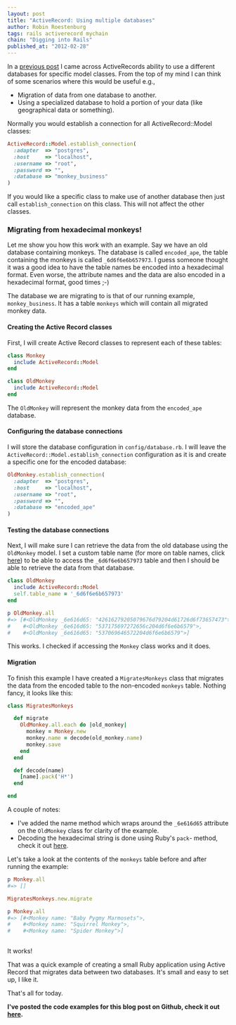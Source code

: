 ```yaml
--- 
layout: post 
title: "ActiveRecord: Using multiple databases"
author: Robin Roestenburg 
tags: rails activerecord mychain 
chain: "Digging into Rails"
published_at: "2012-02-28" 
---
```

In a [previous post](/2012/02/26/digging-into-rails-connecting-to-the-database)
I came across ActiveRecords ability to use a different databases for specific
model classes. From the top of my mind I can think of some scenarios where this
would be useful e.g.,

* Migration of data from one database to another.
* Using a specialized database to hold a portion of your data (like geographical
  data or something).

Normally you would establish a connection for all ActiveRecord::Model classes:

~~~ ruby
ActiveRecord::Model.establish_connection(
  :adapter  => "postgres",
  :host     => "localhost",
  :username => "root",
  :password => "",
  :database => "monkey_business"
)
~~~

If you would like a specific class to make use of another database then just
call `establish_connection` on this class. This will not affect the other
classes.

### Migrating from hexadecimal monkeys!
Let me show you how this work with an example. Say we have an old database
containing monkeys. The database is called `encoded_ape`, the table containing
the monkeys is called `_6d6f6e6b657973`. I guess someone thought it was a good
idea to have the table names be encoded into a hexadecimal format. Even worse,
the attribute names and the data are also encoded in a hexadecimal format, good
times ;-) 

The database we are migrating to is that of our running example,
`monkey_business`. It has a table `monkeys` which will contain all migrated
monkey data.

#### Creating the Active Record classes
First, I will create Active Record classes to represent each of these tables:

~~~ ruby
class Monkey 
  include ActiveRecord::Model
end

class OldMonkey
  include ActiveRecord::Model
end
~~~

The `OldMonkey` will represent the monkey data from the `encoded_ape` database.  

#### Configuring the database connections
I will store the database configuration in `config/database.rb`. I will leave
the `ActiveRecord::Model.establish_connection` configuration as it is and create
a specific one for the encoded database:

~~~ ruby
OldMonkey.establish_connection(
  :adapter  => "postgres",
  :host     => "localhost",
  :username => "root",
  :password => "",
  :database => "encoded_ape"
)
~~~

#### Testing the database connections
Next, I will make sure I can retrieve the data from the old database using the
`OldMonkey` model. I set a custom table name (for more on table names, click
[here](/2012/02/28/activerecord-using-multiple-databases)) to be able to access
the `_6d6f6e6b657973` table and then I should be able to retrieve the data from
that database.

~~~ ruby
class OldMonkey
  include ActiveRecord::Model
  self.table_name = '_6d6f6e6b657973'
end

p OldMonkey.all
#=> [#<OldMonkey _6e616d65: "42616279205079676d79204d61726d6f73657473">, 
#    #<OldMonkey _6e616d65: "537175697272656c204d6f6e6b6579">, 
#    #<OldMonkey _6e616d65: "537069646572204d6f6e6b6579">]
~~~

This works. I checked if accessing the `Monkey` class works and it does. 

#### Migration
To finish this example I have created a `MigratesMonkeys` class that migrates
the data from the encoded table to the non-encoded `monkeys` table. Nothing
fancy, it looks like this:

~~~ ruby
class MigratesMonkeys

  def migrate
    OldMonkey.all.each do |old_monkey| 
      monkey = Monkey.new
      monkey.name = decode(old_monkey.name)
      monkey.save
    end
  end

  def decode(name)
    [name].pack('H*')
  end

end
~~~

A couple of notes:

* I've added the name method which wraps around the `_6e616d65` attribute on the
  `OldMonkey` class for clarity of the example. 
* Decoding the hexadecimal string is done using Ruby's `pack`- method, check it
  out [here](http://ruby-doc.org/core-1.9.3/Array.html#method-i-pack).

Let's take a look at the contents of the `monkeys` table before and after
running the example: 

~~~ ruby
p Monkey.all
#=> []

MigratesMonkeys.new.migrate

p Monkey.all
#=> [#<Monkey name: "Baby Pygmy Marmosets">, 
#    #<Monkey name: "Squirrel Monkey">,
#    #<Monkey name: "Spider Monkey">]
    
~~~

It works! 

That was a quick example of creating a small Ruby application using Active
Record that migrates data between two databases. It's small and easy to set up,
I like it. 

That's all for today. 

**I've posted the code examples for this blog post on Github, check it out
[here](https://github.com/robinroestenburg/digging-into-rails/tree/master/005-using-multiple-databases).**


